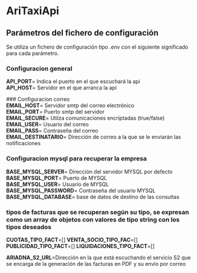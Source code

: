 # AriTaxiApi


## Parámetros del fichero de configuración
Se utiliza un fichero de configuración tipo .env con el siguiente significado para cada parámetro.
### Configuracion general  
**API_PORT**= Indica el puerto en el que escuchará la api  
**API_HOST**= Servidor en el que arranca la api  



### Configuracion correo  
**EMAIL_HOST**= Servidor smtp del correo electrónico  
**EMAIL_PORT**= Puerto smtp del servidor  
**EMAIL_SECURE**= Utilza comunicaciones encriptadas (true/false)  
**EMAIL_USER**= Usuario del correo  
**EMAIL_PASS**= Contraseña del correo  
**EMAIL_DESTINATARIO**= Dirección de correo a la que se le enviarán las notificaciones  

### Configuracion mysql para recuperar la empresa
**BASE_MYSQL_SERVER**= Dirección del servidor MYSQL por defecto  
**BASE_MYSQL_PORT**= Puerto de MYSQL  
**BASE_MYSQL_USER**= Usuario de MYSQL  
**BASE_MYSQL_PASSWORD**= Contraseña del usuario MYSQL   
**BASE_MYSQL_DATABASE**= base de datos de destino de las consultas

### tipos de facturas que se recuperan según su tipo, se expresan como un array de objetos con valores de tipo string con los tipos deseados
**CUOTAS_TIPO_FACT**=[]
**VENTA_SOCIO_TIPO_FAC**=[]
**PUBLICIDAD_TIPO_FACT**=[]
**LIQUIDACIONES_TIPO_FACT**=[]



  
**ARIADNA_S2_URL**=Dirección en la que está escuchando el servicio S2 que se encarga de la generación de las facturas en PDF y su envío por correo  


